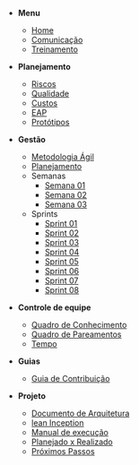 - **Menu**

  - [Home](pages/home)
  - [Comunicação](pages/comunication)
  - [Treinamento](pages/trainning)

- **Planejamento**

  - [Riscos](pages/planning/risks)
  - [Qualidade](pages/planning/quality)
  - [Custos](pages/planning/costs)
  - [EAP](pages/eap)
  - [Protótipos](pages/prototypes)

- **Gestão**
  - [Metodologia Ágil](pages/documentation/agile_methodology)
  - [Planejamento](pages/planning)
  - Semanas
    - [Semana 01](pages/semanas/semana01.md)
    - [Semana 02](pages/semanas/semana02.md)
    - [Semana 03](pages/semanas/semana03.md)
  - Sprints
    - [Sprint 01](pages/sprints/sprint01.md)
    - [Sprint 02](pages/sprints/sprint02.md)
    - [Sprint 03](pages/sprints/sprint03.md)
    - [Sprint 04](pages/sprints/sprint04.md)
    - [Sprint 05](pages/sprints/sprint05.md)
    - [Sprint 06](pages/sprints/sprint06.md)
    - [Sprint 07](pages/sprints/sprint07.md)
    - [Sprint 08](pages/sprints/sprint08.md)

- **Controle de equipe**

  - [Quadro de Conhecimento](pages/team_control/knowledge_table)
  - [Quadro de Pareamentos](pages/team_control/pair_programming)
  - [Tempo](pages/team_control/time)

- **Guias**

  - [Guia de Contribuição](pages/contributing/contributing)

- **Projeto**

  - [Documento de Arquitetura](pages/documentation/architecture)
  - [lean Inception](pages/documentation/leaninception)
  - [Manual de execução](pages/documentation/manual)
  - [Planejado x Realizado](pages/documentation/plainVsExecute)
  - [Próximos Passos](pages/documentation/nextsteps)
